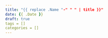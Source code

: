 ```yaml
---
title: "{{ replace .Name "-" " " | title }}"
date: {{ .Date }}
draft: true
tags = []
categories = []
---
```

